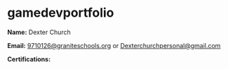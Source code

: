 # gamedevportfolio

**Name:** Dexter Church

**Email:** 9710126@graniteschools.org or Dexterchurchpersonal@gmail.com

**Certifications:** 

